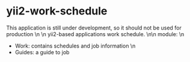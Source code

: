 # yii2-work-schedule
This application is still under development, so it should not be used for production \n \n
yii2-based applications work schedule. \n\n
module: \n
- Work: contains schedules and job information \n
- Guides: a guide to job
